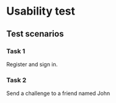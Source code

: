 # Usability test

## Test scenarios

### Task 1

Register and sign in.

### Task 2

Send a challenge to a friend named John

